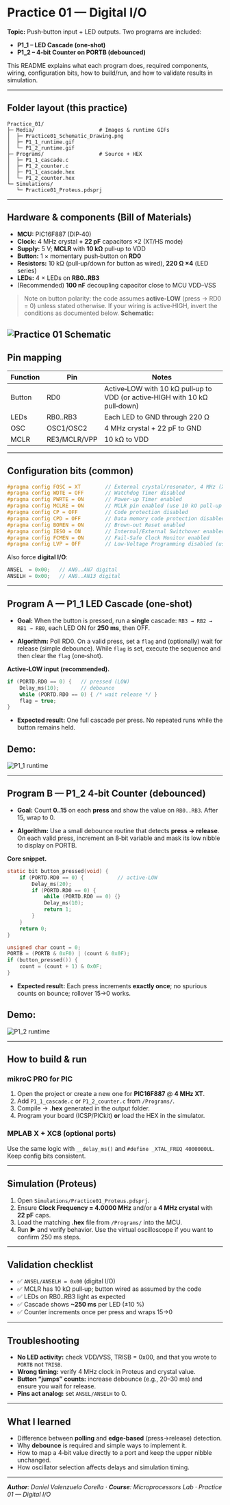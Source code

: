 # Practice 01 — Digital I/O 

**Topic:** Push‑button input + LED outputs. Two programs are included:

* **P1\_1 – LED Cascade (one‑shot)**
* **P1\_2 – 4‑bit Counter on PORTB (debounced)**

This README explains what each program does, required components, wiring, configuration bits, how to build/run, and how to validate results in simulation.

---

## Folder layout (this practice)

```
Practice_01/
├─ Media/                     # Images & runtime GIFs
│  ├─ Practice01_Schematic_Drawing.png
│  ├─ P1_1_runtime.gif
│  └─ P1_2_runtime.gif
├─ Programs/                  # Source + HEX
│  ├─ P1_1_cascade.c
│  ├─ P1_2_counter.c
│  ├─ P1_1_cascade.hex
│  └─ P1_2_counter.hex
└─ Simulations/
   └─ Practice01_Proteus.pdsprj
```
---

## Hardware & components (Bill of Materials)

* **MCU:** PIC16F887 (DIP‑40)
* **Clock:** 4 MHz crystal **+ 22 pF** capacitors ×2 (XT/HS mode)
* **Supply:** 5 V; **MCLR** with **10 kΩ** pull‑up to VDD
* **Button:** 1 × momentary push‑button on **RD0**
* **Resistors:** 10 kΩ (pull‑up/down for button as wired), **220 Ω ×4** (LED series)
* **LEDs:** 4 × LEDs on **RB0..RB3**
* (Recommended) **100 nF** decoupling capacitor close to MCU VDD–VSS

> Note on button polarity: the code assumes **active‑LOW** (press → RD0 = 0) unless stated otherwise. If your wiring is active‑HIGH, invert the conditions as documented below.
**Schematic:**

![Practice 01 Schematic](./Practice_01/Media/Practice01_Schematic_Drawing.png)
---

## Pin mapping

| Function | Pin          | Notes                                                                      |
| -------- | ------------ | -------------------------------------------------------------------------- |
| Button   | RD0          | Active‑LOW with 10 kΩ pull‑up to VDD (or active‑HIGH with 10 kΩ pull‑down) |
| LEDs     | RB0..RB3     | Each LED to GND through 220 Ω                                              |
| OSC      | OSC1/OSC2    | 4 MHz crystal + 22 pF to GND                                               |
| MCLR     | RE3/MCLR/VPP | 10 kΩ to VDD                                                               |

---

## Configuration bits (common)

```c
#pragma config FOSC = XT        // External crystal/resonator, 4 MHz (XT mode)
#pragma config WDTE = OFF       // Watchdog Timer disabled
#pragma config PWRTE = ON       // Power-up Timer enabled
#pragma config MCLRE = ON       // MCLR pin enabled (use 10 kO pull-up to VDD)
#pragma config CP = OFF         // Code protection disabled
#pragma config CPD = OFF        // Data memory code protection disabled
#pragma config BOREN = ON       // Brown-out Reset enabled
#pragma config IESO = ON        // Internal/External Switchover enabled
#pragma config FCMEN = ON       // Fail-Safe Clock Monitor enabled
#pragma config LVP = OFF        // Low-Voltage Programming disabled (use high-voltage programming)
```

Also force **digital I/O**:

```c
ANSEL  = 0x00;   // AN0..AN7 digital
ANSELH = 0x00;   // AN8..AN13 digital
```

---

## Program A — P1\_1 LED Cascade (one‑shot)

 - **Goal:** When the button is pressed, run a **single** cascade:
`RB3 → RB2 → RB1 → RB0`, each LED ON for **250 ms**, then OFF.

 - **Algorithm:** Poll RD0. On a valid press, set a `flag` and (optionally) wait for release (simple debounce). While `flag` is set, execute the sequence and then clear the `flag` (one‑shot).

**Active‑LOW input (recommended).**

```c
if (PORTD.RD0 == 0) {   // pressed (LOW)
    Delay_ms(10);       // debounce
    while (PORTD.RD0 == 0) { /* wait release */ }
    flag = true;
}
```

 - **Expected result:** One full cascade per press. No repeated runs while the button remains held.

**Demo:** 
---
![P1\_1 runtime](./Practice_01/Media/P1_1_runtime.gif)

---

## Program B — P1\_2 4‑bit Counter (debounced)

 - **Goal:** Count **0..15** on each **press** and show the value on `RB0..RB3`. After 15, wrap to 0.

 - **Algorithm:** Use a small debounce routine that detects **press → release**. On each valid press, increment an 8‑bit variable and mask its low nibble to display on PORTB.

**Core snippet.**

```c
static bit button_pressed(void) {
    if (PORTD.RD0 == 0) {           // active‑LOW
        Delay_ms(20);
        if (PORTD.RD0 == 0) {
            while (PORTD.RD0 == 0) {}
            Delay_ms(10);
            return 1;
        }
    }
    return 0;
}

unsigned char count = 0;
PORTB = (PORTB & 0xF0) | (count & 0x0F);
if (button_pressed()) {
    count = (count + 1) & 0x0F;
}
```

 - **Expected result:** Each press increments **exactly once**; no spurious counts on bounce; rollover 15→0 works.

**Demo:**
---
![P1\_2 runtime](./Practice_01/Media/P1_2_runtime.gif)


---

## How to build & run

### mikroC PRO for PIC

1. Open the project or create a new one for **PIC16F887** @ **4 MHz XT**.
2. Add `P1_1_cascade.c` or `P1_2_counter.c` from `/Programs/`.
3. Compile → **.hex** generated in the output folder.
4. Program your board (ICSP/PICkit) **or** load the HEX in the simulator.

### MPLAB X + XC8 (optional ports)

Use the same logic with `__delay_ms()` and `#define _XTAL_FREQ 4000000UL`. Keep config bits consistent.

---

## Simulation (Proteus)

1. Open `Simulations/Practice01_Proteus.pdsprj`.
2. Ensure **Clock Frequency = 4.0000 MHz** and/or a **4 MHz crystal** with **22 pF** caps.
3. Load the matching **.hex** file from `/Programs/` into the MCU.
4. Run ▶ and verify behavior. Use the virtual oscilloscope if you want to confirm 250 ms steps.

---

## Validation checklist

* ✅ `ANSEL/ANSELH = 0x00` (digital I/O)
* ✅ MCLR has 10 kΩ pull‑up; button wired as assumed by the code
* ✅ LEDs on RB0..RB3 light as expected
* ✅ Cascade shows **\~250 ms** per LED (±10 %)
* ✅ Counter increments once per press and wraps 15→0

---

## Troubleshooting

* **No LED activity:** check VDD/VSS, TRISB = 0x00, and that you wrote to `PORTB` not `TRISB`.
* **Wrong timing:** verify 4 MHz clock in Proteus and crystal value.
* **Button “jumps” counts:** increase debounce (e.g., 20–30 ms) and ensure you wait for release.
* **Pins act analog:** set `ANSEL/ANSELH` to 0.

---

## What I learned

* Difference between **polling** and **edge‑based** (press→release) detection.
* Why **debounce** is required and simple ways to implement it.
* How to map a 4‑bit value directly to a port and keep the upper nibble unchanged.
* How oscillator selection affects delays and simulation timing.

---

***Author**: Daniel Valenzuela Corella · **Course**: Microprocessors Lab · Practice 01 — Digital I/O*
